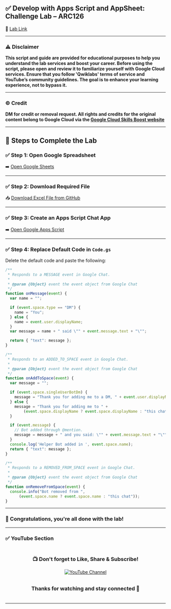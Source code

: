 
## ✅ Develop with Apps Script and AppSheet: Challenge Lab – ARC126

🔗 [Lab Link](https://www.cloudskillsboost.google/focuses/66584?parent=catalog)


---

### ⚠️ Disclaimer

**This script and guide are provided for educational purposes to help you understand the lab services and boost your career. Before using the script, please open and review it to familiarize yourself with Google Cloud services. Ensure that you follow 'Qwiklabs' terms of service and YouTube’s community guidelines. The goal is to enhance your learning experience, not to bypass it.**

---

### © Credit

**DM for credit or removal request. All rights and credits for the original content belong to Google Cloud via the [Google Cloud Skills Boost website](https://www.cloudskillsboost.google/)**

---

## 🧪 Steps to Complete the Lab

### ✅ Step 1: Open Google Spreadsheet

➡️ [Open Google Sheets](https://docs.google.com/spreadsheets/u/0/?pli=1&tgif=d)

---

### ✅ Step 2: Download Required File

📥 [Download Excel File from GitHub](https://github.com/arcadegenuis/ARC/blob/main/Develop%20with%20Apps%20Script%20and%20AppSheet%3A%20Challenge%20Lab%20ARC126/ArcadeGenius.xlsx)

---

### ✅ Step 3: Create an Apps Script Chat App

➡️ [Open Google Apps Script](https://script.google.com/home/projects/create?template=hangoutsChat)

---

### ✅ Step 4: Replace Default Code in `Code.gs`

Delete the default code and paste the following:

```javascript
/**
 * Responds to a MESSAGE event in Google Chat.
 *
 * @param {Object} event the event object from Google Chat
 */
function onMessage(event) {
  var name = "";

  if (event.space.type == "DM") {
    name = "You";
  } else {
    name = event.user.displayName;
  }
  var message = name + " said \"" + event.message.text + "\"";

  return { "text": message };
}

/**
 * Responds to an ADDED_TO_SPACE event in Google Chat.
 *
 * @param {Object} event the event object from Google Chat
 */
function onAddToSpace(event) {
  var message = "";

  if (event.space.singleUserBotDm) {
    message = "Thank you for adding me to a DM, " + event.user.displayName + "!";
  } else {
    message = "Thank you for adding me to " +
        (event.space.displayName ? event.space.displayName : "this chat");
  }

  if (event.message) {
    // Bot added through @mention.
    message = message + " and you said: \"" + event.message.text + "\"";
  }
  console.log('Helper Bot added in ', event.space.name);
  return { "text": message };
}

/**
 * Responds to a REMOVED_FROM_SPACE event in Google Chat.
 *
 * @param {Object} event the event object from Google Chat
 */
function onRemoveFromSpace(event) {
  console.info("Bot removed from ",
      (event.space.name ? event.space.name : "this chat"));
}
```

---

### 🎉 Congratulations, you're all done with the lab!

---

### ✅ YouTube Section

<div align="center" style="padding: 5px;"> 
  <h3>📺 Don't forget to Like, Share & Subscribe!</h3>  
  <a href="https://www.youtube.com/@ArcadeGenius-z1"> 
    <img src="https://img.shields.io/badge/YouTube-Arcade%20Genius-FF0000?style=for-the-badge&logo=youtube&logoColor=white" alt="YouTube Channel"> 
  </a> 
</div>

<div align="center" style="padding: 5px;"> 
  <h3>Thanks for watching and stay connected 🙂</h3> 
</div>

---
